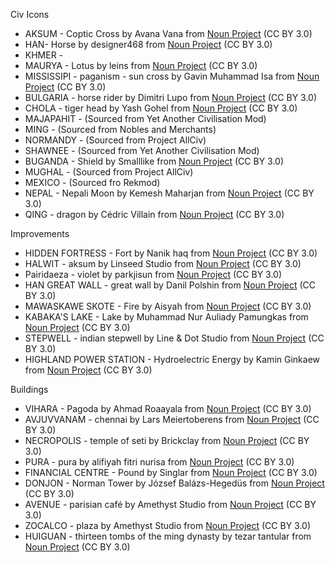 Civ Icons
* AKSUM - Coptic Cross by Avana Vana from <a href="https://thenounproject.com/browse/icons/term/coptic-cross/" target="_blank" title="Coptic Cross Icons">Noun Project</a> (CC BY 3.0)
* HAN- Horse by designer468 from <a href="https://thenounproject.com/browse/icons/term/horse/" target="_blank" title="Horse Icons">Noun Project</a> (CC BY 3.0)
* KHMER - 
* MAURYA - Lotus by leins from <a href="https://thenounproject.com/browse/icons/term/lotus/" target="_blank" title="Lotus Icons">Noun Project</a> (CC BY 3.0)
* MISSISSIPI - paganism - sun cross by Gavin Muhammad Isa from <a href="https://thenounproject.com/browse/icons/term/paganism-sun-cross/" target="_blank" title="paganism - sun cross Icons">Noun Project</a> (CC BY 3.0)
* BULGARIA - horse rider by Dimitri Lupo from <a href="https://thenounproject.com/browse/icons/term/horse-rider/" target="_blank" title="horse rider Icons">Noun Project</a> (CC BY 3.0)
* CHOLA - tiger head by Yash Gohel from <a href="https://thenounproject.com/browse/icons/term/tiger-head/" target="_blank" title="tiger head Icons">Noun Project</a> (CC BY 3.0)
* MAJAPAHIT - (Sourced from Yet Another Civilisation Mod)
* MING - (Sourced from Nobles and Merchants)
* NORMANDY - (Sourced from Project AllCiv)
* SHAWNEE - (Sourced from Yet Another Civilisation Mod)
* BUGANDA - Shield by Smalllike from <a href="https://thenounproject.com/browse/icons/term/shield/" target="_blank" title="Shield Icons">Noun Project</a> (CC BY 3.0)
* MUGHAL - (Sourced from Project AllCiv)
* MEXICO - (Sourced fro Rekmod)
* NEPAL - Nepali Moon by Kemesh Maharjan from <a href="https://thenounproject.com/browse/icons/term/nepali-moon/" target="_blank" title="Nepali Moon Icons">Noun Project</a> (CC BY 3.0)
* QING - dragon by Cédric Villain from <a href="https://thenounproject.com/browse/icons/term/dragon/" target="_blank" title="dragon Icons">Noun Project</a> (CC BY 3.0)

  
Improvements
- HIDDEN FORTRESS - Fort by Nanik haq from <a href="https://thenounproject.com/browse/icons/term/fort/" target="_blank" title="Fort Icons">Noun Project</a> (CC BY 3.0)
- HALWIT - aksum by Linseed Studio from <a href="https://thenounproject.com/browse/icons/term/aksum/" target="_blank" title="aksum Icons">Noun Project</a> (CC BY 3.0)
- Pairidaeza - violet by parkjisun from <a href="https://thenounproject.com/browse/icons/term/violet/" target="_blank" title="violet Icons">Noun Project</a> (CC BY 3.0)
- HAN GREAT WALL - great wall by Danil Polshin from <a href="https://thenounproject.com/browse/icons/term/great-wall/" target="_blank" title="great wall Icons">Noun Project</a> (CC BY 3.0)
- MAWASKAWE SKOTE - Fire by Aisyah from <a href="https://thenounproject.com/browse/icons/term/fire/" target="_blank" title="Fire Icons">Noun Project</a> (CC BY 3.0)
- KABAKA'S LAKE - Lake by Muhammad Nur Auliady Pamungkas from <a href="https://thenounproject.com/browse/icons/term/lake/" target="_blank" title="Lake Icons">Noun Project</a> (CC BY 3.0)
- STEPWELL - indian stepwell by Line & Dot Studio from <a href="https://thenounproject.com/browse/icons/term/indian-stepwell/" target="_blank" title="indian stepwell Icons">Noun Project</a> (CC BY 3.0)
- HIGHLAND POWER STATION - Hydroelectric Energy by Kamin Ginkaew from <a href="https://thenounproject.com/browse/icons/term/hydroelectric-energy/" target="_blank" title="Hydroelectric Energy Icons">Noun Project</a> (CC BY 3.0)


Buildings
- VIHARA - Pagoda by Ahmad Roaayala from <a href="https://thenounproject.com/browse/icons/term/pagoda/" target="_blank" title="Pagoda Icons">Noun Project</a> (CC BY 3.0)
- AVJUVVANAM - chennai by Lars Meiertoberens from <a href="https://thenounproject.com/browse/icons/term/chennai/" target="_blank" title="chennai Icons">Noun Project</a> (CC BY 3.0)
- NECROPOLIS - temple of seti by Brickclay from <a href="https://thenounproject.com/browse/icons/term/temple-of-seti/" target="_blank" title="temple of seti Icons">Noun Project</a> (CC BY 3.0)
- PURA - pura by alifiyah fitri nurisa from <a href="https://thenounproject.com/browse/icons/term/pura/" target="_blank" title="pura Icons">Noun Project</a> (CC BY 3.0)
- FINANCIAL CENTRE - Pound by Singlar from <a href="https://thenounproject.com/browse/icons/term/pound/" target="_blank" title="Pound Icons">Noun Project</a> (CC BY 3.0)
- DONJON - Norman Tower by József Balázs-Hegedüs from <a href="https://thenounproject.com/browse/icons/term/norman-tower/" target="_blank" title="Norman Tower Icons">Noun Project</a> (CC BY 3.0)
- AVENUE - parisian café by Amethyst Studio from <a href="https://thenounproject.com/browse/icons/term/parisian-cafe/" target="_blank" title="parisian café Icons">Noun Project</a> (CC BY 3.0)
- ZOCALCO - plaza by Amethyst Studio from <a href="https://thenounproject.com/browse/icons/term/plaza/" target="_blank" title="plaza Icons">Noun Project</a> (CC BY 3.0)
- HUIGUAN - thirteen tombs of the ming dynasty by tezar tantular from <a href="https://thenounproject.com/browse/icons/term/thirteen-tombs-of-the-ming-dynasty/" target="_blank" title="thirteen tombs of the ming dynasty Icons">Noun Project</a> (CC BY 3.0)
